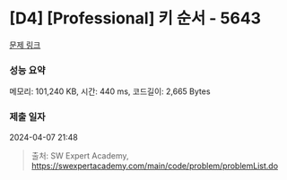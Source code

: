 # [D4] [Professional] 키 순서 - 5643 

[문제 링크](https://swexpertacademy.com/main/code/problem/problemDetail.do?contestProbId=AWXQsLWKd5cDFAUo) 

### 성능 요약

메모리: 101,240 KB, 시간: 440 ms, 코드길이: 2,665 Bytes

### 제출 일자

2024-04-07 21:48



> 출처: SW Expert Academy, https://swexpertacademy.com/main/code/problem/problemList.do